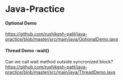 # Java-Practice

#### Optional Demo
https://github.com/rushikesh-patil/java-practice/blob/master/src/main/java/OptionalDemo.java

#### Thread Demo -wait()
Can we call wait method outside syncronized block?</br>
https://github.com/rushikesh-patil/java-practice/blob/master/src/main/java/ThreadDemo.java
